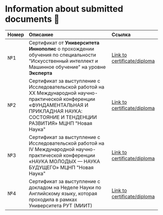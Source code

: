 # Information about submitted documents 📌
| Номер | Описание | Ссылка|
|:-------- |:--------------------|:-------- |
|№1|Сертификат от **Университета Иннополис** о прохождении обучения по специальности "Искусственный интеллект и Машинное обучение" на уровне **Эксперта**|[Link to certificate/diploma](https://github.com/nikfilonenko/certificates_and_diplomas/blob/master/№1_InnopolisUniversity_AI_ML.pdf)| 
|№2|Сертификат за выступление с Исследовательской работой на XX Международной научно-практической конференции «ФУНДАМЕНТАЛЬНАЯ И ПРИКЛАДНАЯ НАУКА: СОСТОЯНИЕ И ТЕНДЕНЦИИ РАЗВИТИЯ» МЦНП "Новая Наука"|[Link to certificate/diploma](https://github.com/nikfilonenko/certificates_and_diplomas/blob/master/№2_ICSP%20New%20Science_Scientific%20Conference.pdf)| 
|№3|Сертификат за выступление с Исследовательской работой на IV Международной научно-практической конференции «НАУКА МОЛОДЫХ — НАУКА БУДУЩЕГО» МЦНП "Новая Наука"|[Link to certificate/diploma](https://github.com/nikfilonenko/certificates_and_diplomas/blob/master/№3_ICSP%20New%20Science_Scientific%20Conference.pdf)|
|№4|Сертификат за выступление с докладом на Неделе Науки по Английскому языку, которая проходила в рамках Университета РУТ (МИИТ)|[Link to certificate/diploma](https://github.com/nikfilonenko/certificates_and_diplomas/blob/master/№4_Science%20Week%20in%20English_RUT%20(MIIT).png)|
